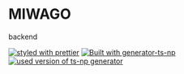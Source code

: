 # MIWAGO

backend

[![styled with prettier](https://img.shields.io/badge/code_style-prettier-ff69b4.svg)](https://github.com/prettier/prettier)
[![Built with generator-ts-np](https://img.shields.io/badge/scaffolding-ts_np-2699ad.svg)](https://github.com/vajahath/generator-ts-np)
[![used version of ts-np generator](https://img.shields.io/badge/ts--np-v1.0.2-a5a5a5.svg)](https://github.com/vajahath/generator-ts-np)

